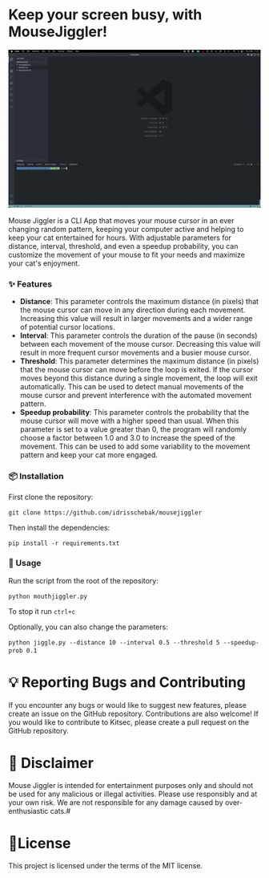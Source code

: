 # Keep your screen busy, with MouseJiggler! 

[![Demo Video](https://raw.githubusercontent.com/idrisschebak/mousejiggler/main/assets/demo.gif)](https://raw.githubusercontent.com/idrisschebak/snake/main/assets/demo.gif)

Mouse Jiggler is a CLI App that moves your mouse cursor in an ever changing random pattern, keeping your computer active and helping to keep your cat entertained for hours. With adjustable parameters for distance, interval, threshold, and even a speedup probability, you can customize the movement of your mouse to fit your needs and maximize your cat's enjoyment.

### ✨ Features

- **Distance**: This parameter controls the maximum distance (in pixels) that the mouse cursor can move in any direction during each movement. Increasing this value will result in larger movements and a wider range of potential cursor locations.
- **Interval**: This parameter controls the duration of the pause (in seconds) between each movement of the mouse cursor. Decreasing this value will result in more frequent cursor movements and a busier mouse cursor.
- **Threshold**: This parameter determines the maximum distance (in pixels) that the mouse cursor can move before the loop is exited. If the cursor moves beyond this distance during a single movement, the loop will exit automatically. This can be used to detect manual movements of the mouse cursor and prevent interference with the automated movement pattern.
- **Speedup probability**: This parameter controls the probability that the mouse cursor will move with a higher speed than usual. When this parameter is set to a value greater than 0, the program will randomly choose a factor between 1.0 and 3.0 to increase the speed of the movement. This can be used to add some variability to the movement pattern and keep your cat more engaged.

### 📦 Installation 

First clone the repository:

```
git clone https://github.com/idrisschebak/mousejiggler
```

Then install the dependencies:

```
pip install -r requirements.txt
```

### 📝 Usage

Run the script from the root of the repository:

```
python mouthjiggler.py
```

To stop it run ```ctrl+c```

Optionally, you can also change the parameters:
```
python jiggle.py --distance 10 --interval 0.5 --threshold 5 --speedup-prob 0.1
```

# 💡 Reporting Bugs and Contributing

If you encounter any bugs or would like to suggest new features, please create an issue on the GitHub repository. Contributions are also welcome! If you would like to contribute to Kitsec, please create a pull request on the GitHub repository.

# 🚨 Disclaimer

Mouse Jiggler is intended for entertainment purposes only and should not be used for any malicious or illegal activities. Please use responsibly and at your own risk. We are not responsible for any damage caused by over-enthusiastic cats.# 

# 🔖License

This project is licensed under the terms of the MIT license.